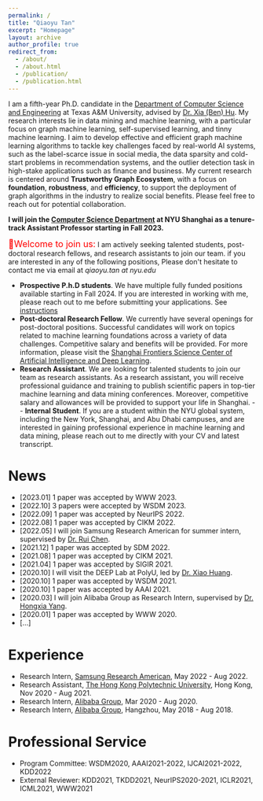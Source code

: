 ```yaml
---
permalink: /
title: "Qiaoyu Tan"
excerpt: "Homepage"
layout: archive
author_profile: true
redirect_from: 
  - /about/
  - /about.html
  - /publication/
  - /publication.html
---
```


I am a fifth-year Ph.D. candidate in the [Department of Computer Science and Engineering](https://engineering.tamu.edu/cse/index.html) at Texas A&M University, advised by [Dr. Xia (Ben) Hu](https://cs.rice.edu/~xh37/index.html). My research interests lie in data mining and machine learning, with a particular focus on graph machine learning, self-supervised learning, and tinny machine learning. I aim to develop effective and efficient graph machine learning algorithms to tackle key challenges faced by real-world AI systems, such as the label-scarce issue in social media, the data sparsity and cold-start problems in recommendation systems, and the outlier detection task in high-stake applications such as finance and business. My current research is centered around **Trustworthy Graph Ecosystem**, with a focus on **foundation**, **robustness**, and **efficiency**, to support the deployment of graph algorithms in the industry to realize social benefits. Please feel free to reach out for potential collaboration.  

**I will join the [Computer Science Department](https://shanghai.nyu.edu/academics/majors/computer-science) at NYU Shanghai as a tenure-track Assistant Professor starting in Fall 2023.** 


<font color="#FF0000" size=4>📢Welcome to join us:</font> I am actively seeking talented students, post-doctoral research fellows, and research assistants to join our team. if you are interested in any of the following positions, Please don't hesitate to contact me via email at *qiaoyu.tan at nyu.edu*

- **Prospective P.h.D students**. We have multiple fully funded positions available starting in Fall 2024. If you are interested in working with me, please reach out to me before submitting your applications. See [instructions]()
- **Post-doctoral Research Fellow**. We currently have several openings for post-doctoral positions. Successful candidates will work on topics related to machine learning foundations across a variety of data challenges. Competitive salary and benefits will be provided. For more information, please visit the [ Shanghai Frontiers Science Center of Artificial Intelligence and Deep Learning](https://dail.shanghai.nyu.edu/).
- **Research Assistant**. We are looking for talented students to join our team as research assistants. As a research assistant, you will receive professional guidance and training to publish scientific papers in top-tier machine learning and data mining conferences. Moreover, competitive salary and allowances will be provided to support your life in Shanghai. 
-- **Internal Student**. If you are a student within the NYU global system, including the New York, Shanghai, and Abu Dhabi campuses, and are interested in gaining professional experience in machine learning and data mining, please reach out to me directly with your CV and latest transcript. 

# News
* \[2023.01\] 1 paper was accepted by WWW 2023. 
* \[2022.10\] 3 papers were accepted by WSDM 2023. 
* \[2022.09\] 1 paper was accepted by NeurIPS 2022. 
* \[2022.08\] 1 paper was accepted by CIKM 2022. 
* \[2022.05\] I will join Samsung Research American for summer intern, supervised by [Dr. Rui Chen](https://scholar.google.com/citations?user=ngVttWUAAAAJ&hl=en). 
* \[2021.12\] 1 paper was accepted by SDM 2022. 
* \[2021.08\] 1 paper was accepted by CIKM 2021. 
* \[2021.04\] 1 paper was accepted by SIGIR 2021. 
* \[2020.10\] I will visit the DEEP Lab at PolyU, led by [Dr. Xiao Huang](https://www4.comp.polyu.edu.hk/~xiaohuang/index.html).   
* \[2020.10\] 1 paper was accepted by WSDM 2021. 
* \[2020.10\] 1 paper was accepted by AAAI 2021. 
* \[2020.03\] I will join Alibaba Group as Research Intern, supervised by [Dr. Hongxia Yang](https://sites.google.com/site/hystatistics/).
* \[2020.01\] 1 paper was accepted by WWW 2020. 
* \[...\] 

# Experience
* Research Intern, [Samsung Research American](https://www.sra.samsung.com/), May 2022 - Aug 2022.
* Research Assistant, [The Hong Kong Polytechnic University](https://www.polyu.edu.hk/comp/), Hong Kong, Nov 2020 - Aug 2021.
* Research Intern, [Alibaba Group](https://damo.alibaba.com/), Mar 2020 - Aug 2020. 
* Research Intern, [Alibaba Group](https://damo.alibaba.com/), Hangzhou, May 2018 - Aug 2018. 

# Professional Service
* Program Committee: WSDM2020, AAAI2021-2022, IJCAI2021-2022, KDD2022
* External Reviewer: KDD2021, TKDD2021, NeurIPS2020-2021, ICLR2021, ICML2021, WWW2021
